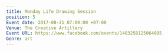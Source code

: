 ```yaml
---
title: Monday Life Drawing Session
position: 5
Event date: 2017-08-21 07:00:00 +07:00
Venue: The Creative Artillery
Event URL: https://www.facebook.com/events/1483258125064085
Genre: art
---
```


